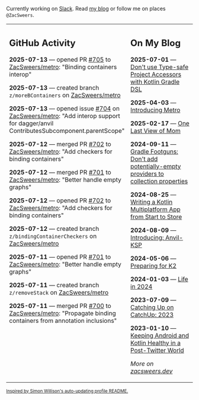 Currently working on [Slack](https://slack.com/). Read [my blog](https://zacsweers.dev/) or follow me on places `@ZacSweers`.

<table><tr><td valign="top" width="60%">

## GitHub Activity
<!-- githubActivity starts -->
**2025-07-13** — opened PR [#705](https://github.com/ZacSweers/metro/pull/705) to [ZacSweers/metro](https://github.com/ZacSweers/metro): "Binding containers interop"

**2025-07-13** — created branch `z/moreBContainers` on [ZacSweers/metro](https://github.com/ZacSweers/metro)

**2025-07-13** — opened issue [#704](https://github.com/ZacSweers/metro/issues/704) on [ZacSweers/metro](https://github.com/ZacSweers/metro): "Add interop support for dagger/anvil ContributesSubcomponent.parentScope"

**2025-07-12** — merged PR [#702](https://github.com/ZacSweers/metro/pull/702) to [ZacSweers/metro](https://github.com/ZacSweers/metro): "Add checkers for binding containers"

**2025-07-12** — merged PR [#701](https://github.com/ZacSweers/metro/pull/701) to [ZacSweers/metro](https://github.com/ZacSweers/metro): "Better handle empty graphs"

**2025-07-12** — opened PR [#702](https://github.com/ZacSweers/metro/pull/702) to [ZacSweers/metro](https://github.com/ZacSweers/metro): "Add checkers for binding containers"

**2025-07-12** — created branch `z/bindingContainerCheckers` on [ZacSweers/metro](https://github.com/ZacSweers/metro)

**2025-07-11** — opened PR [#701](https://github.com/ZacSweers/metro/pull/701) to [ZacSweers/metro](https://github.com/ZacSweers/metro): "Better handle empty graphs"

**2025-07-11** — created branch `z/removeStack` on [ZacSweers/metro](https://github.com/ZacSweers/metro)

**2025-07-11** — merged PR [#700](https://github.com/ZacSweers/metro/pull/700) to [ZacSweers/metro](https://github.com/ZacSweers/metro): "Propagate binding containers from annotation inclusions"
<!-- githubActivity ends -->
</td><td valign="top" width="40%">

## On My Blog
<!-- blog starts -->
**2025-07-01** — [Don't use Type-safe Project Accessors with Kotlin Gradle DSL](https://www.zacsweers.dev/dont-use-type-safe-project-accessors-with-kotlin-gradle-dsl/)

**2025-04-03** — [Introducing Metro](https://www.zacsweers.dev/introducing-metro/)

**2025-02-17** — [One Last View of Mom](https://www.zacsweers.dev/one-last-view-of-mom/)

**2024-09-11** — [Gradle Footguns: Don't add potentially-empty providers to collection properties](https://www.zacsweers.dev/gradle-footgun-adding-empty-providers-to-collection-properties/)

**2024-08-25** — [Writing a Kotlin Multiplatform App from Start to Store](https://www.zacsweers.dev/writing-a-kotlin-multiplatform-app-from-start-to-store/)

**2024-08-09** — [Introducing: Anvil-KSP](https://www.zacsweers.dev/introducing-anvil-ksp/)

**2024-05-06** — [Preparing for K2](https://www.zacsweers.dev/preparing-for-k2/)

**2024-01-03** — [Life in 2024](https://www.zacsweers.dev/life-in-2024/)

**2023-07-09** — [Catching Up on CatchUp: 2023](https://www.zacsweers.dev/catching-up-on-catchup-2023/)

**2023-01-10** — [Keeping Android and Kotlin Healthy in a Post-Twitter World](https://www.zacsweers.dev/keeping-android-healthy/)
<!-- blog ends -->
_More on [zacsweers.dev](https://zacsweers.dev/)_
</td></tr></table>

<sub><a href="https://simonwillison.net/2020/Jul/10/self-updating-profile-readme/">Inspired by Simon Willison's auto-updating profile README.</a></sub>